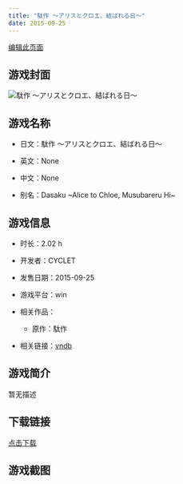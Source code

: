 ```yaml
---
title: "駄作 ～アリスとクロエ、結ばれる日～"
date: 2015-09-25
---
```

[编辑此页面](https://github.com/ACG-3/ADV3-source/blob/main/source/_posts/games/%E9%A7%84%E4%BD%9C%20%EF%BD%9E%E3%82%A2%E3%83%AA%E3%82%B9%E3%81%A8%E3%82%AF%E3%83%AD%E3%82%A8%E3%80%81%E7%B5%90%E3%81%B0%E3%82%8C%E3%82%8B%E6%97%A5%EF%BD%9E.md)

## 游戏封面

![駄作 ～アリスとクロエ、結ばれる日～](https%3A//pan.timero.xyz/onedrive/img_lib_001/%E9%A7%84%E4%BD%9C%20%EF%BD%9E%E3%82%A2%E3%83%AA%E3%82%B9%E3%81%A8%E3%82%AF%E3%83%AD%E3%82%A8%E3%80%81%E7%B5%90%E3%81%B0%E3%82%8C%E3%82%8B%E6%97%A5%EF%BD%9E_cover.avif)


## 游戏名称

- 日文：駄作 ～アリスとクロエ、結ばれる日～
- 英文：None
- 中文：None

- 别名：Dasaku ~Alice to Chloe, Musubareru Hi~


## 游戏信息

- 时长：2.02 h
- 开发者：CYCLET
- 发售日期：2015-09-25
- 游戏平台：win
- 相关作品：
   - 原作：駄作

- 相关链接：[vndb](https://vndb.org/v18290)


## 游戏简介

暂无描述


## 下载链接

[点击下载](https://pan.timero.xyz/onedrive/adv_lib_001/%E9%A7%84%E4%BD%9C%20%EF%BD%9E%E3%82%A2%E3%83%AA%E3%82%B9%E3%81%A8%E3%82%AF%E3%83%AD%E3%82%A8%E3%80%81%E7%B5%90%E3%81%B0%E3%82%8C%E3%82%8B%E6%97%A5%EF%BD%9E)


## 游戏截图


